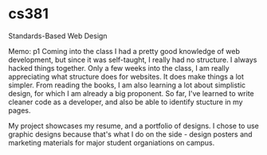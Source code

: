cs381
=====

Standards-Based Web Design

Memo: p1
Coming into the class I had a pretty good knowledge of web development, but since it was self-taught, I really had no structure. I always hacked things together. Only a few weeks into the class, I am really appreciating what structure does for websites. It does make things a lot simpler. From reading the books, I am also learning a lot about simplistic design, for which I am already a big proponent. So far, I've learned to write cleaner code as a developer, and also be able to identify stucture in my pages.

My project showcases my resume, and a portfolio of designs. I chose to use graphic designs because that's what I do on the side - design posters and marketing materials for major student organiations on campus.